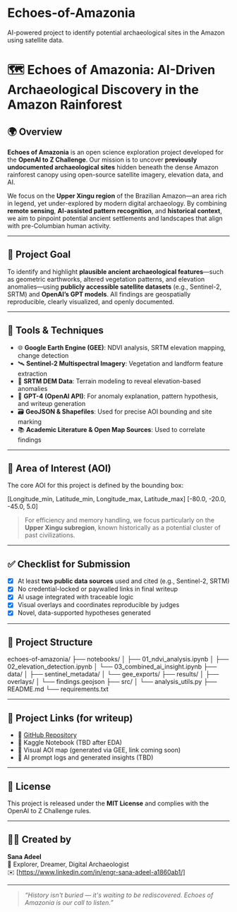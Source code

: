 # Echoes-of-Amazonia
AI-powered project to identify potential archaeological sites in the Amazon using satellite data.

# 🗺️ Echoes of Amazonia: AI-Driven Archaeological Discovery in the Amazon Rainforest

## 🌍 Overview

**Echoes of Amazonia** is an open science exploration project developed for the **OpenAI to Z Challenge**. Our mission is to uncover **previously undocumented archaeological sites** hidden beneath the dense Amazon rainforest canopy using open-source satellite imagery, elevation data, and AI.

We focus on the **Upper Xingu region** of the Brazilian Amazon—an area rich in legend, yet under-explored by modern digital archaeology. By combining **remote sensing**, **AI-assisted pattern recognition**, and **historical context**, we aim to pinpoint potential ancient settlements and landscapes that align with pre-Columbian human activity.

---

## 🎯 Project Goal

To identify and highlight **plausible ancient archaeological features**—such as geometric earthworks, altered vegetation patterns, and elevation anomalies—using **publicly accessible satellite datasets** (e.g., Sentinel-2, SRTM) and **OpenAI’s GPT models**. All findings are geospatially reproducible, clearly visualized, and openly documented.

---

## 🧠 Tools & Techniques

- 🌐 **Google Earth Engine (GEE)**: NDVI analysis, SRTM elevation mapping, change detection
- 🛰️ **Sentinel-2 Multispectral Imagery**: Vegetation and landform feature extraction
- 📏 **SRTM DEM Data**: Terrain modeling to reveal elevation-based anomalies
- 🤖 **GPT-4 (OpenAI API)**: For anomaly explanation, pattern hypothesis, and writeup generation
- 🗃️ **GeoJSON & Shapefiles**: Used for precise AOI bounding and site marking
- 📚 **Academic Literature & Open Map Sources**: Used to correlate findings

---

## 🧭 Area of Interest (AOI)

The core AOI for this project is defined by the bounding box:

[Longitude_min, Latitude_min, Longitude_max, Latitude_max]
[-80.0, -20.0, -45.0, 5.0]


> For efficiency and memory handling, we focus particularly on the **Upper Xingu subregion**, known historically as a potential cluster of past civilizations.

---

## ✅ Checklist for Submission

- [x] At least **two public data sources** used and cited (e.g., Sentinel-2, SRTM)
- [x] No credential-locked or paywalled links in final writeup
- [x] AI usage integrated with traceable logic
- [x] Visual overlays and coordinates reproducible by judges
- [x] Novel, data-supported hypotheses generated

---

## 📂 Project Structure

echoes-of-amazonia/
├── notebooks/
│ ├── 01_ndvi_analysis.ipynb
│ ├── 02_elevation_detection.ipynb
│ └── 03_combined_ai_insight.ipynb
├── data/
│ ├── sentinel_metadata/
│ └── gee_exports/
├── results/
│ ├── overlays/
│ └── findings.geojson
├── src/
│ └── analysis_utils.py
├── README.md
└── requirements.txt


---

## 📌 Project Links (for writeup)

- 🔗 [GitHub Repository](https://github.com/SanaAdeelKhan/Echoes-of-Amazonia)
- 📓 Kaggle Notebook (TBD after EDA)
- 📍 Visual AOI map (generated via GEE, link coming soon)
- 🧠 AI prompt logs and generated insights (TBD)

---

## 📜 License

This project is released under the **MIT License** and complies with the OpenAI to Z Challenge rules.

---

## 🙋‍♀️ Created by

**Sana Adeel**  
🌱 Explorer, Dreamer, Digital Archaeologist  
✉️ [https://www.linkedin.com/in/engr-sana-adeel-a1860ab1/]

---

> *“History isn't buried — it's waiting to be rediscovered. Echoes of Amazonia is our call to listen.”*
